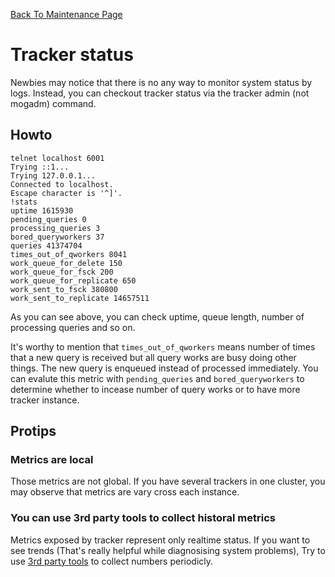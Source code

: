 [Back To Maintenance Page](Maintenance.md)

# Tracker status 

Newbies may notice that there is no any way to monitor system status by logs. 
Instead, you can checkout tracker status via the tracker admin (not mogadm) command.


## Howto

```
telnet localhost 6001
Trying ::1...
Trying 127.0.0.1...
Connected to localhost.
Escape character is '^]'.
!stats
uptime 1615930
pending_queries 0
processing_queries 3
bored_queryworkers 37
queries 41374704
times_out_of_qworkers 8041
work_queue_for_delete 150
work_queue_for_fsck 200
work_queue_for_replicate 650
work_sent_to_fsck 380800
work_sent_to_replicate 14657511
```

As you can see above, you can check uptime, queue length, number of processing queries and so on.

It's worthy to mention that `times_out_of_qworkers` means number of times that a new query is received but all query works are busy doing other things. 
The new query is enqueued instead of processed immediately. You can evalute this metric with `pending_queries` and `bored_queryworkers` to determine whether to incease number of query works or to have more tracker instance.

## Protips

### Metrics are local

Those metrics are not global. If you have several trackers in one cluster, you may observe that metrics are vary cross each instance.

### You can use 3rd party tools to collect historal metrics

Metrics exposed by tracker represent only realtime status. 
If you want to see trends (That's really helpful while diagnosising system problems), Try to use [3rd party tools](Addons.md) to collect numbers periodicly.

